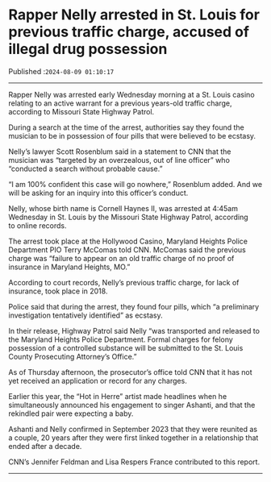 # Rapper Nelly arrested in St. Louis for previous traffic charge, accused of illegal drug possession

Published :`2024-08-09 01:10:17`

---

Rapper Nelly was arrested early Wednesday morning at a St. Louis casino relating to an active warrant for a previous years-old traffic charge, according to Missouri State Highway Patrol.

During a search at the time of the arrest, authorities say they found the musician to be in possession of four pills that were believed to be ecstasy.

Nelly’s lawyer Scott Rosenblum said in a statement to CNN that the musician was “targeted by an overzealous, out of line officer” who “conducted a search without probable cause.”

“I am 100% confident this case will go nowhere,” Rosenblum added. And we will be asking for an inquiry into this officer’s conduct.

Nelly, whose birth name is Cornell Haynes II, was arrested at 4:45am Wednesday in St. Louis by the Missouri State Highway Patrol, according to online records.

The arrest took place at the Hollywood Casino, Maryland Heights Police Department PIO Terry McComas told CNN. McComas said the previous charge was “failure to appear on an old traffic charge of no proof of insurance in Maryland Heights, MO.”

According to court records, Nelly’s previous traffic charge, for lack of insurance, took place in 2018.

Police said that during the arrest, they found four pills, which “a preliminary investigation tentatively identified” as ecstasy.

In their release, Highway Patrol said Nelly “was transported and released to the Maryland Heights Police Department. Formal charges for felony possession of a controlled substance will be submitted to the St. Louis County Prosecuting Attorney’s Office.”

As of Thursday afternoon, the prosecutor’s office told CNN that it has not yet received an application or record for any charges.

Earlier this year, the “Hot in Herre” artist made headlines when he simultaneously announced his engagement to singer Ashanti, and that the rekindled pair were expecting a baby.

Ashanti and Nelly confirmed in September 2023 that they were reunited as a couple, 20 years after they were first linked together in a relationship that ended after a decade.

CNN’s Jennifer Feldman and Lisa Respers France contributed to this report.﻿

---

